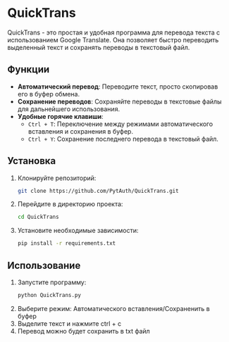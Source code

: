 # QuickTrans

QuickTrans - это простая и удобная программа для перевода текста с использованием Google Translate. Она позволяет быстро переводить выделенный текст и сохранять переводы в текстовый файл.

## Функции

- **Автоматический перевод**: Переводите текст, просто скопировав его в буфер обмена.
- **Сохранение переводов**: Сохраняйте переводы в текстовые файлы для дальнейшего использования.
- **Удобные горячие клавиши**:
  - `Ctrl + T`: Переключение между режимами автоматического вставления и сохранения в буфер.
  - `Ctrl + Y`: Сохранение последнего перевода в текстовый файл.

## Установка

1. Клонируйте репозиторий:
   ```bash
   git clone https://github.com/PytAuth/QuickTrans.git
   ```
2. Перейдите в директорию проекта:
   ```bash
   cd QuickTrans
   ```
3. Установите необходимые зависимости:
   ```bash
   pip install -r requirements.txt
   ```

## Использование

1. Запустите программу:
   ```bash
   python QuickTrans.py
   ```
2. Выберите режим: Автоматического вставления/Сохраненить в буфер
3. Выделите текст и нажмите ctrl + c
4. Перевод можно будет сохранить в txt файл

